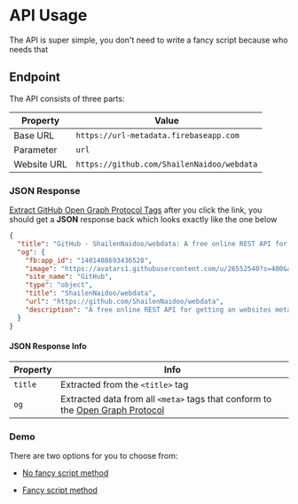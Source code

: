 # API Usage

The API is super simple, you don't need to write a fancy script because who needs that

## Endpoint

The API consists of three parts:

| Property | Value |
| -------- | ----- |
| Base URL | `https://url-metadata.firebaseapp.com` |
| Parameter | `url` |
| Website URL | `https://github.com/ShailenNaidoo/webdata` |

### JSON Response

[Extract GitHub Open Graph Protocol Tags](https://url-metadata.firebaseapp.com/?url=https://github.com/ShailenNaidoo/webdata) after you click the link, you should get a **JSON** response back which looks exactly like the one below

```json
{
  "title": "GitHub - ShailenNaidoo/webdata: A free online REST API for getting an websites meta tag information relation to the Open Graph Protocol",
  "og": {
    "fb:app_id": "1401488693436528",
    "image": "https://avatars1.githubusercontent.com/u/26552540?s=400&amp;v=4",
    "site_name": "GitHub",
    "type": "object",
    "title": "ShailenNaidoo/webdata",
    "url": "https://github.com/ShailenNaidoo/webdata",
    "description": "A free online REST API for getting an websites meta tag information relation to the Open Graph Protocol - ShailenNaidoo/webdata"
  }
}

```
#### JSON Response Info

| Property | Info |
| -------- | ----- |
| `title` | Extracted from the `<title>` tag |
| `og` | Extracted data from all `<meta>` tags that conform to the [Open Graph Protocol](http://ogp.me/) |

### Demo

There are two options for you to choose from:

* [No fancy script method](https://url-metadata.firebaseapp.com?url=https://github.com/ShailenNaidoo/webdata)

* [Fancy script method](https://jsbin.com/rekozec/edit?js,console) 